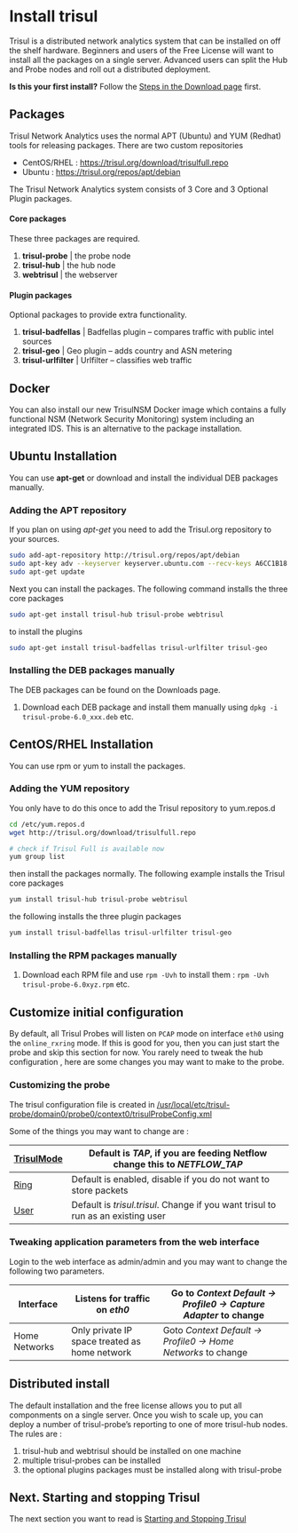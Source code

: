 # Install trisul

Trisul is a distributed network analytics system that can be installed on off the shelf hardware. Beginners and users of the Free License will want to install all the packages on a single server. Advanced users can split the Hub and Probe nodes and roll out a distributed deployment.

**Is this your first install?** Follow the [Steps in the Download page](https://trisul.org/download) first.

## Packages

Trisul Network Analytics uses the normal APT (Ubuntu) and YUM (Redhat) tools for releasing packages. There are two custom repositories

- CentOS/RHEL : https://trisul.org/download/trisulfull.repo
- Ubuntu : https://trisul.org/repos/apt/debian

The Trisul Network Analytics system consists of 3 Core and 3 Optional Plugin packages.

#### Core packages

These three packages are required.

1. **trisul-probe** | the probe node
2. **trisul-hub** | the hub node
3. **webtrisul** | the webserver

#### Plugin packages

Optional packages to provide extra functionality.

1. **trisul-badfellas** | Badfellas plugin – compares traffic with public intel sources
2. **trisul-geo** | Geo plugin – adds country and ASN metering
3. **trisul-urlfilter** | Urlfilter – classifies web traffic

## Docker

You can also install our new TrisulNSM Docker image which contains a fully functional NSM (Network Security Monitoring) system including an integrated IDS. This is an alternative to the package installation.

## Ubuntu Installation

You can use **apt-get** or download and install the individual DEB packages manually.

### Adding the APT repository

If you plan on using *apt-get* you need to add the Trisul.org repository to your sources.

```bash
sudo add-apt-repository http://trisul.org/repos/apt/debian 
sudo apt-key adv --keyserver keyserver.ubuntu.com --recv-keys A6CC1B18
sudo apt-get update
```

Next you can install the packages. The following command installs the three core packages

```bash
sudo apt-get install trisul-hub trisul-probe webtrisul
```

to install the plugins

```bash
sudo apt-get install trisul-badfellas trisul-urlfilter trisul-geo
```

### Installing the DEB packages manually

The DEB packages can be found on the Downloads page.

1. Download each DEB package and install them manually using `dpkg -i trisul-probe-6.0_xxx.deb` etc.

## CentOS/RHEL Installation

You can use rpm or yum to install the packages.

### Adding the YUM repository

You only have to do this once to add the Trisul repository to yum.repos.d

```bash
cd /etc/yum.repos.d
wget http://trisul.org/download/trisulfull.repo

# check if Trisul Full is available now
yum group list
```

then install the packages normally. The following example installs the Trisul core packages

```bash
yum install trisul-hub trisul-probe webtrisul
```

the following installs the three plugin packages

```bash
yum install trisul-badfellas trisul-urlfilter trisul-geo
```

### Installing the RPM packages manually

1. Download each RPM file and use `rpm -Uvh` to install them : `rpm -Uvh trisul-probe-6.0xyz.rpm` etc.

## Customize initial configuration

By default, all Trisul Probes will listen on `PCAP` mode on interface `eth0` using the `online_rxring` mode. If this is good for you, then you can just start the probe and skip this section for now. You rarely need to tweak the hub configuration , here are some changes you may want to make to the probe.

### Customizing the probe

The trisul configuration file is created in [/usr/local/etc/trisul-probe/domain0/probe0/context0/trisulProbeConfig.xml](https://trisul.org/docs/ref/trisulconfig.html)

Some of the things you may want to change are :

| [TrisulMode](https://trisul.org/docs/ref/trisulconfig.html#app) | Default is *TAP*, if you are feeding Netflow change this to *NETFLOW_TAP*        |
| --------------------------------------------------------------- | -------------------------------------------------------------------------------- |
| [Ring](https://trisul.org/docs/ref/trisulconfig.html#ring)      | Default is enabled, disable if you do not want to store packets                  |
| [User](https://trisul.org/docs/ref/trisulconfig.html#app)       | Default is *trisul.trisul*. Change if you want trisul to run as an existing user |

### Tweaking application parameters from the web interface

Login to the web interface as admin/admin and you may want to change the following two parameters.

| Interface     | Listens for traffic on *eth0*                 | Go to *Context Default → Profile0 → Capture Adapter* to change |
| ------------- | --------------------------------------------- | -------------------------------------------------------------- |
| Home Networks | Only private IP space treated as home network | Goto *Context Default → Profile0 → Home Networks* to change    |

## Distributed install

The default installation and the free license allows you to put all componments on a single server. Once you wish to scale up, you can deploy a number of trisul-probe’s reporting to one of more trisul-hub nodes. The rules are :

1. trisul-hub and webtrisul should be installed on one machine
2. multiple trisul-probes can be installed
3. the optional plugins packages must be installed along with trisul-probe

## Next. Starting and stopping Trisul

The next section you want to read is [Starting and Stopping Trisul](https://trisul.org/docs/ug/install/startstop.html)
